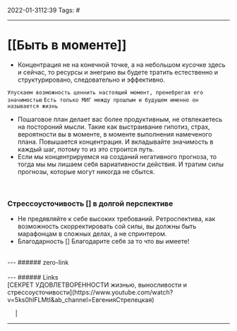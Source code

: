 2022-01-3112:39
Tags: #

---
# [[Быть в моменте]]
- Концентрация не на конечной точке, а на небольшом кусочке здесь и сейчас, то ресурсы и энегрию вы будете тратить естественно и структурировано, следовательно и эффективно.

`Упускаем возможность ценнить настоящий момент, пренебрегая его значимостью`
`Есть только МИГ между прошлым и будущем именно он называется жизнь` 
</br>

- Пошаговое план делает вас более продуктивным, не отвлекаетесь на постороний мысли. Такие как выстраивание гипотиз, страх, вероятности вы в моменте, в моменте выполнения намеченого плана. Повышается концентрация. И вкладывайте значимость в каждый шаг, потому то из это строится путь.
- Если мы концентрируемся на созданий негативного прогноза, то тогда мы мы лишаем себя вариативности действия. И тратим силы прогнозы, которые могут никогда не сбытся.
</br>

### Стрессоусточивость [] в долгой перспективе
- Не предявляйте к себе высоких требований. Ретроспектива, как возможность скорректировать сой силы, вы должны быть марафонцам в сложных делах, а не спринтером. 
- Благодарность [] Благодарите себя за то что вы имеете! 

</br>
---
###### zero-link </br>

</br>
---
###### Links </br>
[СЕКРЕТ УДОВЛЕТВОРЕННОСТИ жизнью, выносливости и стрессоусточивости](https://www.youtube.com/watch?v=5ks0hIFLMtI&ab_channel=ЕвгенияСтрелецкая)

 &emsp; | &emsp; 


---